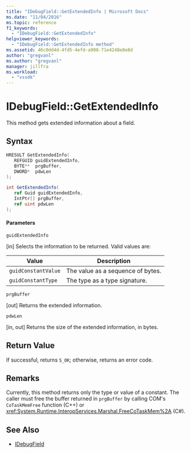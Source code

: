 ```yaml
---
title: "IDebugField::GetExtendedInfo | Microsoft Docs"
ms.date: "11/04/2016"
ms.topic: reference
f1_keywords:
  - "IDebugField::GetExtendedInfo"
helpviewer_keywords:
  - "IDebugField::GetExtendedInfo method"
ms.assetid: 46c0dd4d-4fd5-4efd-a908-71e4248e8e8d
author: "gregvanl"
ms.author: "gregvanl"
manager: jillfra
ms.workload:
  - "vssdk"
---
```

# IDebugField::GetExtendedInfo
This method gets extended information about a field.

## Syntax

```cpp
HRESULT GetExtendedInfo( 
   REFGUID guidExtendedInfo,
   BYTE**  prgBuffer,
   DWORD*  pdwLen
);
```

```csharp
int GetExtendedInfo(
   ref Guid guidExtendedInfo,
   IntPtr[] prgBuffer,
   ref uint pdwLen
);
```

#### Parameters
 `guidExtendedInfo`

 [in] Selects the information to be returned. Valid values are:

|Value|Description|
|-----------|-----------------|
|`guidConstantValue`|The value as a sequence of bytes.|
|`guidConstantType`|The type as a type signature.|

 `prgBuffer`

 [out] Returns the extended information.

 `pdwLen`

 [in, out] Returns the size of the extended information, in bytes.

## Return Value
 If successful, returns `S_OK`; otherwise, returns an error code.

## Remarks
 Currently, this method returns only the type or value of a constant. The caller must free the buffer returned in `prgBuffer` by calling COM's `CoTaskMemFree` function (C++) or <xref:System.Runtime.InteropServices.Marshal.FreeCoTaskMem%2A> (C#).

## See Also
- [IDebugField](../../../extensibility/debugger/reference/idebugfield.md)